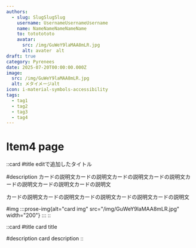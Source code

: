 ```yaml
---
authors:
  - slug: SlugSlugSlug
    username: UsernameUsernameUsername
    name: NameNameNameNameName
    to: tototototo
    avatar:
      src: /img/GuWeY9laMAA8mLR.jpg
      alt: avater　alt
draft: true
category: Pyrenees
date: 2025-07-20T00:00:00.000Z
image:
  src: /img/GuWeY9laMAA8mLR.jpg
  alt: メタイメージalt
icon: i-material-symbols-accessibility
tags:
  - tag1
  - tag2
  - tag3
  - tag4
---
```


# Item4 page

::card
#title
editで追加したタイトル

#description
カードの説明文カードの説明文カードの説明文カードの説明文カードの説明文カードの説明文カードの説明文

カードの説明文カードの説明文カードの説明文カードの説明文カードの説明文

#img
  :::prose-img{alt="card img" src="/img/GuWeY9laMAA8mLR.jpg" width="200"}
  :::
::

::card
#title
card title

#description
card description
::
